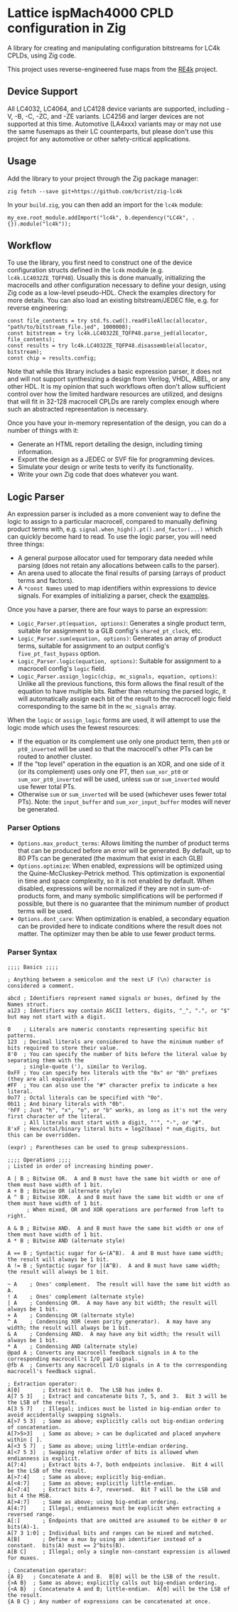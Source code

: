 # Lattice ispMach4000 CPLD configuration in Zig

A library for creating and manipulating configuration bitstreams for LC4k CPLDs, using Zig code.

This project uses reverse-engineered fuse maps from the [RE4k](https://github.com/bcrist/re4k) project.

## Device Support

All LC4032, LC4064, and LC4128 device variants are supported, including -V, -B, -C, -ZC, and -ZE variants.
LC4256 and larger devices are not supported at this time.
Automotive (LA4xxx) variants may or may not use the same fusemaps as their LC counterparts, but please don't use this project for any automotive or other safety-critical applications.

## Usage

Add the library to your project through the Zig package manager:

```
zig fetch --save git+https://github.com/bcrist/zig-lc4k
```

In your `build.zig`, you can then add an import for the `lc4k` module:

```zig
my_exe.root_module.addImport("lc4k", b.dependency("LC4k", .{}).module("lc4k"));
```

## Workflow
To use the library, you first need to construct one of the device configuration structs defined in the `lc4k` module (e.g. `lc4k.LC4032ZE_TQFP48`).  Usually this is done manually, initializing the macrocells and other configuration necessary to define your design, using Zig code as a low-level pseudo-HDL.  Check the examples directory for more details.  You can also load an existing bitstream/JEDEC file, e.g. for reverse engineering:

```zig
const file_contents = try std.fs.cwd().readFileAlloc(allocator, "path/to/bitstream_file.jed", 1000000);
const bitstream = try lc4k.LC4032ZE_TQFP48.parse_jed(allocator, file_contents);
const results = try lc4k.LC4032ZE_TQFP48.disassemble(allocator, bitstream);
const chip = results.config;
```

Note that while this library includes a basic expression parser, it does not and will not support synthesizing a design from Verilog, VHDL, ABEL, or any other HDL.  It is my opinion that such workflows often don't allow sufficient control over how the limited hardware resources are utilized, and designs that will fit in 32-128 macrocell CPLDs are rarely complex enough where such an abstracted representation is necessary.

Once you have your in-memory representation of the design, you can do a number of things with it:

* Generate an HTML report detailing the design, including timing information.
* Export the design as a JEDEC or SVF file for programming devices.
* Simulate your design or write tests to verify its functionality.
* Write your own Zig code that does whatever you want.

## Logic Parser
An expression parser is included as a more convenient way to define the logic to assign to a particular macrocell, compared to manually defining product terms with, e.g. `signal.when_high().pt().and_factor(...)` which can quickly become hard to read.  To use the logic parser, you will need three things:
* A general purpose allocator used for temporary data needed while parsing (does not retain any allocations between calls to the parser).
* An arena used to allocate the final results of parsing (arrays of product terms and factors).
* A `*const Names` used to map identifiers within expressions to device signals.
For examples of initializing a parser, check the [examples](https://github.com/bcrist/Zig-LC4k/blob/main/examples/adder/main.zig#L129).

Once you have a parser, there are four ways to parse an expression:
* `Logic_Parser.pt(equation, options)`: Generates a single product term, suitable for assignment to a GLB config's `shared_pt_clock`, etc.
* `Logic_Parser.sum(equation, options)`: Generates an array of product terms, suitable for assignment to an output config's `five_pt_fast_bypass` option.
* `Logic_Parser.logic(equation, options)`: Suitable for assignment to a macrocell config's `logic` field.
* `Logic_Parser.assign_logic(chip, mc_signals, equation, options)`: Unlike all the previous functions, this form allows the final result of the equation to have multiple bits.  Rather than returning the parsed logic, it will automatically assign each bit of the result to the macrocell logic field corresponding to the same bit in the `mc_signals` array.

When the `logic` or `assign_logic` forms are used, it will attempt to use the logic mode which uses the fewest resources:
* If the equation or its complement use only one product term, then `pt0` or `pt0_inverted` will be used so that the macrocell's other PTs can be routed to another cluster.
* If the "top level" operation in the equation is an XOR, and one side of it (or its complement) uses only one PT, then `sum_xor_pt0` or `sum_xor_pt0_inverted` will be used, unless `sum` or `sum_inverted` would use fewer total PTs.
* Otherwise `sum` or `sum_inverted` will be used (whichever uses fewer total PTs).
Note: the `input_buffer` and `sum_xor_input_buffer` modes will never be generated.

### Parser Options
* `Options.max_product_terms`: Allows limiting the number of product terms that can be produced before an error will be generated.  By default, up to 80 PTs can be generated (the maximum that exist in each GLB)
* `Options.optimize`: When enabled, expressions will be optimized using the Quine-McCluskey-Petrick method.  This optimization is exponential in time and space complexity, so it is not enabled by default.  When disabled, expressions will be normalized if they are not in sum-of-products form, and many symbolic simplifications will be performed if possible, but there is no guarantee that the minimum number of product terms will be used.
* `Options.dont_care`: When optimization is enabled, a secondary equation can be provided here to indicate conditions where the result does not matter.  The optimizer may then be able to use fewer product terms.

### Parser Syntax

```
;;;; Basics ;;;;

; Anything between a semicolon and the next LF (\n) character is considered a comment.

abcd ; Identifiers represent named signals or buses, defined by the Names struct.
a123 ; Identifiers may contain ASCII letters, digits, "_", ".", or "$" but may not start with a digit.

0    ; Literals are numeric constants representing specific bit patterns.
123  ; Decimal literals are considered to have the minimum number of bits required to store their value.
8'0  ; You can specify the number of bits before the literal value by separating them with the
     ; single-quote ('), similar to Verilog.
0xFF ; You can specify hex literals with the "0x" or "0h" prefixes (they are all equivalent).
#FF  ; You can also use the "#" character prefix to indicate a hex literal.
0o77 ; Octal literals can be specified with "0o".
0b11 ; And binary literals with "0b".
'hFF ; Just "h", "x", "o", or "b" works, as long as it's not the very first character of the literal.
     ; All literals must start with a digit, "'", "-", or "#".
8'xF ; Hex/octal/binary literal bits = log2(base) * num_digits, but this can be overridden.

(expr) ; Parentheses can be used to group subexpressions.

;;;; Operations ;;;;
; Listed in order of increasing binding power.

A | B ; Bitwise OR.  A and B must have the same bit width or one of them must have width of 1 bit.
A + B ; Bitwise OR (alternate style)
A ^ B ; Bitwise XOR.  A and B must have the same bit width or one of them must have width of 1 bit.
      ; When mixed, OR and XOR operations are performed from left to right.

A & B ; Bitwise AND.  A and B must have the same bit width or one of them must have width of 1 bit.
A * B ; Bitwise AND (alternate style)

A == B ; Syntactic sugar for &~(A^B).  A and B must have same width; the result will always be 1 bit.
A != B ; Syntactic sugar for |(A^B).  A and B must have same width; the result will always be 1 bit.

~ A    ; Ones' complement.  The result will have the same bit width as A.
! A    ; Ones' complement (alternate style)
| A    ; Condensing OR.  A may have any bit width; the result will always be 1 bit.
+ A    ; Condensing OR (alternate style)
^ A    ; Condensing XOR (even parity generator).  A may have any width; the result will always be 1 bit.
& A    ; Condensing AND.  A may have any bit width; the result will always be 1 bit.
* A    ; Condensing AND (alternate style)
@pad A ; Converts any macrocell feedback signals in A to the corresponding macrocell's I/O pad signal.
@fb A  ; Converts any macrocell I/O signals in A to the corresponding macrocell's feedback signal.

; Extraction operator:
A[0]       ; Extract bit 0.  The LSB has index 0.
A[7 5 3]   ; Extract and concatenate bits 7, 5, and 3.  Bit 3 will be the LSB of the result.
A[3 5 7]   ; Illegal; indices must be listed in big-endian order to avoid accidentally swapping signals.
A[>7 5 3]  ; Same as above; explicitly calls out big-endian ordering of concatenation.
A[7>5>3]   ; Same as above; > can be duplicated and placed anywhere within [ ].
A[<3 5 7]  ; Same as above; using little-endian ordering.
A[<7 5 3]  ; Swapping relative order of bits is allowed when endianness is explicit.
A[7:4]     ; Extract bits 4-7, both endpoints inclusive.  Bit 4 will be the LSB of the result.
A[>7:4]    ; Same as above; explicitly big-endian.
A[<4:7]    ; Same as above; explicitly little-endian.
A[<7:4]    ; Extract bits 4-7, reversed.  Bit 7 will be the LSB and bit 4 the MSB.
A[>4:7]    ; Same as above; using big-endian ordering.
A[4:7]     ; Illegal; endianness must be explicit when extracting a reversed range.
A[:]       ; Endpoints that are omitted are assumed to be either 0 or bits(A)-1.
A[7 3 1:0] ; Individual bits and ranges can be mixed and matched.
A[B]       ; Define a mux by using an identifier instead of a constant.  bits(A) must == 2^bits(B).
A[B C]     ; Illegal; only a single non-constant expression is allowed for muxes.

; Concatenation operator:
{A B}   ; Concatenate A and B.  B[0] will be the LSB of the result.
{>A B}  ; Same as above; explicitly calls out big-endian ordering.
{<A B}  ; Concatenate A and B; little-endian.  A[0] will be the LSB of the result.
{A B C} ; Any number of expressions can be concatenated at once.
```
